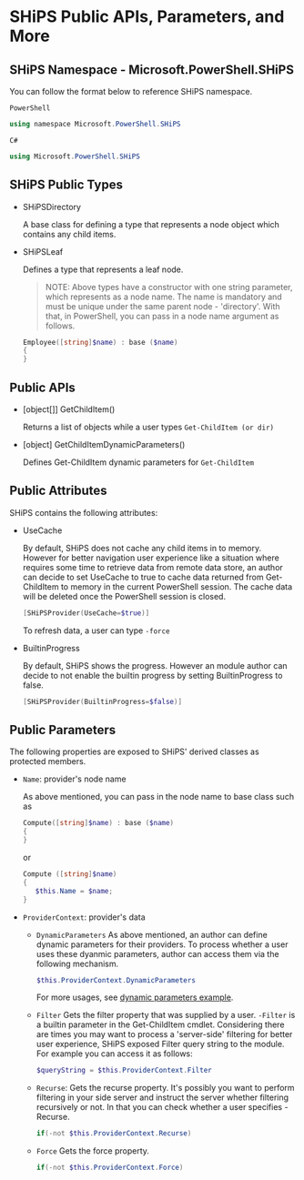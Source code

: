 # SHiPS Public APIs, Parameters, and More

## SHiPS Namespace - Microsoft.PowerShell.SHiPS

You can follow the format below to reference SHiPS namespace.

  `PowerShell`

  ```powershell
  using namespace Microsoft.PowerShell.SHiPS
  ```

  `C#`

  ``` C#
  using Microsoft.PowerShell.SHiPS
  ```

## SHiPS Public Types

- SHiPSDirectory

    A base class for defining a type that represents a node object which contains any child items.

- SHiPSLeaf

    Defines a type that represents a leaf node.

    > NOTE:
Above types have a constructor with one string parameter, which represents as a node name.
The name is mandatory and must be unique under the same parent node - 'directory'.
With that,  in PowerShell, you can pass in a node name argument as follows.

    ```powershell
    Employee([string]$name) : base ($name)
    {
    }
    ```

## Public APIs

- [object[]] GetChildItem()

  Returns a list of objects while a user types  `Get-ChildItem (or dir)`

- [object] GetChildItemDynamicParameters()

    Defines Get-ChildItem dynamic parameters for `Get-ChildItem`

## Public Attributes

SHiPS contains the following attributes:

- UseCache

    By default, SHiPS does not cache any child items in to memory.
    However for better navigation user experience like a situation where requires some time to retrieve data from remote data store, an author can decide to set UseCache to true to cache data returned from Get-ChildItem to memory in the current PowerShell session.
    The cache data will be deleted once the PowerShell session is closed.

    ```powershell
    [SHiPSProvider(UseCache=$true)]
    ```

    To refresh data, a user can type `-force`

- BuiltinProgress

    By default, SHiPS shows the progress. However an module author can decide to not enable the builtin progress by setting BuiltinProgress to false.

    ```powershell
    [SHiPSProvider(BuiltinProgress=$false)]
    ```

## Public Parameters

The following properties are exposed to SHiPS' derived classes as protected members.

- `Name`: provider's node name

  As above mentioned, you can pass in the node name to base class such as

  ```powershell
  Compute([string]$name) : base ($name)
  {
  }
  ```
  or

  ```powershell
  Compute ([string]$name)
  {
     $this.Name = $name;
  }
  ```

- `ProviderContext`: provider's data

  - `DynamicParameters`
  As above mentioned, an author can define dynamic parameters for their providers.
  To process whether a user uses these dyanmic parameters, author can access them via the following mechanism.

    ```powershell
    $this.ProviderContext.DynamicParameters
    ```

    For more usages, see [dynamic parameters  example][ds].

  - `Filter`
  Gets the filter property that was supplied by a user.
  `-Filter` is a builtin parameter in the Get-ChildItem cmdlet.
  Considering there are times you may want to process a 'server-side' filtering for better user experience, SHiPS exposed Filter query string to the module. For example you can access it as follows:

    ```powershell
    $queryString = $this.ProviderContext.Filter
    ```

  - `Recurse`: Gets the recurse property.
  It's possibly you want to perform filtering in your side server and instruct the server whether filtering recursively or not. In that you can check whether a user specifies -Recurse.

    ```powershell
    if(-not $this.ProviderContext.Recurse)
    ```
  - `Force` Gets the force property.

    ```powershell
    if(-not $this.ProviderContext.Force)
    ```

[ds]:./DynamicParameters.md

